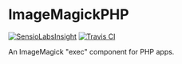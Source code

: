 ImageMagickPHP
===============

[![SensioLabsInsight](https://insight.sensiolabs.com/projects/ff8b439c-772a-495e-9780-4e8e8e451254/big.png)](https://insight.sensiolabs.com/projects/ff8b439c-772a-495e-9780-4e8e8e451254)
[![Travis CI](https://api.travis-ci.org/Pierstoval/imagemagick-php.svg?branch=master)](https://travis-ci.org/Pierstoval/imagemagick-php)

An ImageMagick "exec" component for PHP apps.
